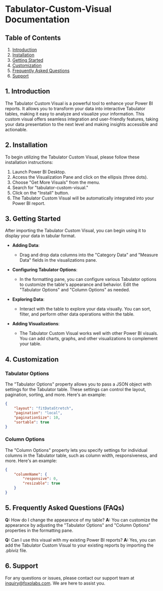 # Tabulator-Custom-Visual Documentation

## Table of Contents
1. [Introduction](#1-introduction)
2. [Installation](#2-installation)
3. [Getting Started](#3-getting-started)
4. [Customization](#4-customization)
5. [Frequently Asked Questions](#5-frequently-asked-questions)
6. [Support](#6-support)

## 1. Introduction

The Tabulator Custom Visual is a powerful tool to enhance your Power BI reports. It allows you to transform your data into interactive Tabulator tables, making it easy to analyze and visualize your information. This custom visual offers seamless integration and user-friendly features, taking your data presentation to the next level and making insights accessible and actionable.

## 2. Installation

To begin utilizing the Tabulator Custom Visual, please follow these installation instructions:

1. Launch Power BI Desktop.
2. Access the Visualization Pane and click on the ellipsis (three dots).
3. Choose "Get More Visuals" from the menu.
4. Search for "tabulator-custom-visual."
5. Click on the "Install" button.
6. The Tabulator Custom Visual will be automatically integrated into your Power BI report.

## 3. Getting Started

After importing the Tabulator Custom Visual, you can begin using it to display your data in tabular format.

- **Adding Data**:
  - Drag and drop data columns into the "Category Data" and "Measure Data" fields in the visualizations pane.

- **Configuring Tabulator Options**:
  - In the formatting pane, you can configure various Tabulator options to customize the table's appearance and behavior. Edit the "Tabulator Options" and "Column Options" as needed.

- **Exploring Data**:
  - Interact with the table to explore your data visually. You can sort, filter, and perform other data operations within the table.

- **Adding Visualizations**:
  - The Tabulator Custom Visual works well with other Power BI visuals. You can add charts, graphs, and other visualizations to complement your table.

## 4. Customization

### Tabulator Options

The "Tabulator Options" property allows you to pass a JSON object with settings for the Tabulator table. These settings can control the layout, pagination, sorting, and more. Here's an example:

```json
{
    "layout": "fitDataStretch",
    "pagination": "local",
    "paginationSize": 10,
    "sortable": true
}
```

### Column Options

The "Column Options" property lets you specify settings for individual columns in the Tabulator table, such as column width, responsiveness, and more. Here's an example:

```json
{
    "columnName": {
        "responsive": 0,
        "resizable": true
    }
}
```
## 5. Frequently Asked Questions (FAQs)

**Q:** How do I change the appearance of my table?
**A:** You can customize the appearance by adjusting the "Tabulator Options" and "Column Options" properties in the formatting pane.

**Q:** Can I use this visual with my existing Power BI reports?
**A:** Yes, you can add the Tabulator Custom Visual to your existing reports by importing the .pbiviz file.

## 6. Support

For any questions or issues, please contact our support team at [inquiry@foxolabs.com](mailto:inquiry@foxolabs.com). We are here to assist you.



